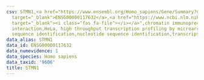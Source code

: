 ```yaml
---
csv: STMN1,<a href="https://www.ensembl.org/Homo_sapiens/Gene/Summary?db=core;g=ENSG00000117632"
  target="_blank">ENSG00000117632</a>,<a href="https://www.ncbi.nlm.nih.gov/pubmed/17216044"
  target="_blank"><i class="fas fa-file"></i></a>",chromatin immunoprecipitation assay,direct
  interaction,HeLa, high throughput transcription profiling by microarray,nucleotide
  sequence identification,nucleotide sequence identification,transcriptional regulation,
data_alias: STMN1
data_id: ENSG00000117632
data_numevidence: 1
data_species: Homo sapiens
data_taxid: '9606'
title: STMN1
---
```

